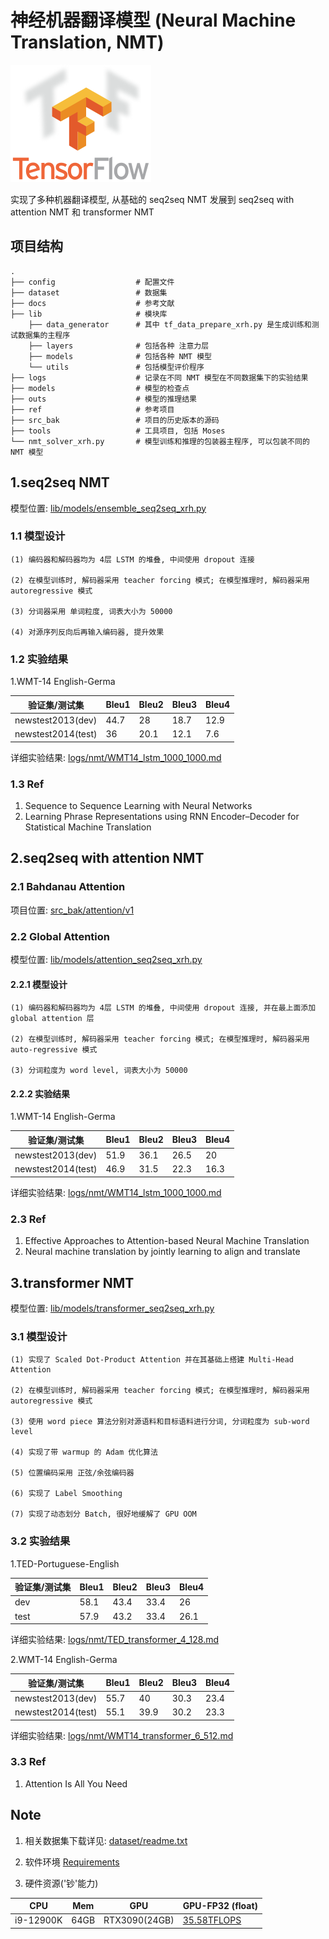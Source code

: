 
# 神经机器翻译模型 (Neural Machine Translation, NMT)


![avatar](docs/images/tensorflow_logo.png) 


实现了多种机器翻译模型, 从基础的 seq2seq NMT 发展到 seq2seq with attention NMT 和 transformer NMT

## 项目结构
    .
    ├── config                  # 配置文件
    ├── dataset                 # 数据集
    ├── docs                    # 参考文献
    ├── lib                     # 模块库
        ├── data_generator      # 其中 tf_data_prepare_xrh.py 是生成训练和测试数据集的主程序
        ├── layers              # 包括各种 注意力层
        ├── models              # 包括各种 NMT 模型
        └── utils               # 包括模型评价程序
    ├── logs                    # 记录在不同 NMT 模型在不同数据集下的实验结果 
    ├── models                  # 模型的检查点
    ├── outs                    # 模型的推理结果
    ├── ref                     # 参考项目
    ├── src_bak                 # 项目的历史版本的源码
    ├── tools                   # 工具项目, 包括 Moses 
    └── nmt_solver_xrh.py       # 模型训练和推理的包装器主程序, 可以包装不同的 NMT 模型                    
    

## 1.seq2seq NMT

模型位置: [lib/models/ensemble_seq2seq_xrh.py](lib/models/ensemble_seq2seq_xrh.py)

### 1.1 模型设计

    (1) 编码器和解码器均为 4层 LSTM 的堆叠, 中间使用 dropout 连接

    (2) 在模型训练时, 解码器采用 teacher forcing 模式; 在模型推理时, 解码器采用 autoregressive 模式

    (3) 分词器采用 单词粒度, 词表大小为 50000

    (4) 对源序列反向后再输入编码器, 提升效果


### 1.2 实验结果

1.WMT-14 English-Germa

验证集/测试集  | Bleu1 | Bleu2 | Bleu3 | Bleu4 |
--------------| ------|-------| ------| ------|
newstest2013(dev) | 44.7 | 28  | 18.7 | 12.9 | 
newstest2014(test) | 36 | 20.1  | 12.1 | 7.6 | 

详细实验结果: [logs/nmt/WMT14_lstm_1000_1000.md](logs/nmt/WMT14_lstm_1000_1000.md)

### 1.3 Ref

1. Sequence to Sequence Learning with Neural Networks
2. Learning Phrase Representations using RNN Encoder–Decoder for Statistical Machine Translation

## 2.seq2seq with attention NMT

### 2.1 Bahdanau Attention

项目位置: [src_bak/attention/v1](src_bak/attention/v1/README.md)


### 2.2 Global Attention

模型位置: [lib/models/attention_seq2seq_xrh.py](lib/models/attention_seq2seq_xrh.py)

#### 2.2.1 模型设计

    (1) 编码器和解码器均为 4层 LSTM 的堆叠, 中间使用 dropout 连接, 并在最上面添加 global attention 层

    (2) 在模型训练时, 解码器采用 teacher forcing 模式; 在模型推理时, 解码器采用 auto-regressive 模式

    (3) 分词粒度为 word level, 词表大小为 50000
    

#### 2.2.2 实验结果

1.WMT-14 English-Germa

验证集/测试集  | Bleu1 | Bleu2 | Bleu3 | Bleu4 |
--------------| ------|-------| ------| ------|
newstest2013(dev) | 51.9 | 36.1  | 26.5 | 20 | 
newstest2014(test) | 46.9 | 31.5  | 22.3 | 16.3 | 

详细实验结果: [logs/nmt/WMT14_lstm_1000_1000.md](logs/nmt/WMT14_lstm_1000_1000.md)

### 2.3 Ref

1. Effective Approaches to Attention-based Neural Machine Translation
2. Neural machine translation by jointly learning to align and translate

## 3.transformer NMT

模型位置: [lib/models/transformer_seq2seq_xrh.py](lib/models/transformer_seq2seq_xrh.py)

### 3.1 模型设计

    (1) 实现了 Scaled Dot-Product Attention 并在其基础上搭建 Multi-Head Attention

    (2) 在模型训练时, 解码器采用 teacher forcing 模式; 在模型推理时, 解码器采用 autoregressive 模式

    (3) 使用 word piece 算法分别对源语料和目标语料进行分词, 分词粒度为 sub-word level

    (4) 实现了带 warmup 的 Adam 优化算法

    (5) 位置编码采用 正弦/余弦编码器
    
    (6) 实现了 Label Smoothing
    
    (7) 实现了动态划分 Batch, 很好地缓解了 GPU OOM
    
### 3.2 实验结果

1.TED-Portuguese-English

验证集/测试集  | Bleu1 | Bleu2 | Bleu3 | Bleu4 |
--------------| ------|-------| ------| ------|
dev           | 58.1 | 43.4 | 33.4 | 26   | 
test          | 57.9 | 43.2 | 33.4 | 26.1 | 

详细实验结果: [logs/nmt/TED_transformer_4_128.md](logs/nmt/TED_transformer_4_128.md)



2.WMT-14 English-Germa

验证集/测试集  | Bleu1 | Bleu2 | Bleu3 | Bleu4 |
--------------| ------|-------| ------| ------|
newstest2013(dev)  | 55.7 | 40 | 30.3 | 23.4 | 
newstest2014(test) | 55.1 | 39.9 | 30.2 | 23.3 | 

详细实验结果: [logs/nmt/WMT14_transformer_6_512.md](logs/nmt/WMT14_transformer_6_512.md)


### 3.3 Ref

1. Attention Is All You Need


## Note

1. 相关数据集下载详见: [dataset/readme.txt](dataset/readme.txt)

2. 软件环境 [Requirements](requirements.txt)

3. 硬件资源('钞'能力)

| CPU  | Mem | GPU | GPU-FP32 (float) |
| ------ | ----- | ----- | ----- |
| i9-12900K | 64GB | RTX3090(24GB)| [35.58TFLOPS](https://www.techpowerup.com/gpu-specs/geforce-rtx-3090.c3622) |









